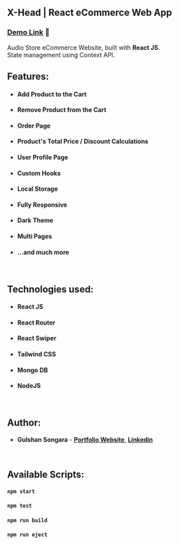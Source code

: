 ## X-Head | React eCommerce Web App

### [Demo Link](https://e-commerce-delta-umber.vercel.app/) 🔗

Audio Store eCommerce Website, built with **React JS**. <br/>
State management using Context API.
<br/>

## Features:

- #### Add Product to the Cart
- #### Remove Product from the Cart
- #### Order Page
- #### Product's Total Price / Discount Calculations
- #### User Profile Page
- #### Custom Hooks
- #### Local Storage
- #### Fully Responsive
- #### Dark Theme
- #### Multi Pages
- #### ...and much more

<br/>

## Technologies used:

- #### **React JS**
- #### **React Router**
- #### **React Swiper**
- #### **Tailwind CSS**
- #### **Mongo DB**
- #### **NodeJS**

<br/>

## Author:

- **Gulshan Songara** - **[Portfolio Website](https://devdark.cloud)**, **[Linkedin](https://www.linkedin.com/in/souhardya-deb-921578254/)**

<br/>

## Available Scripts:

#### `npm start`

#### `npm test`

#### `npm run build`

#### `npm run eject`

<br/>
